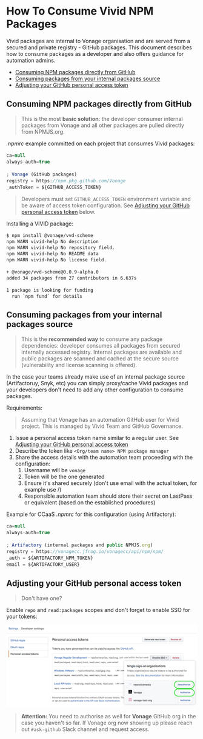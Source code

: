 # How To Consume Vivid NPM Packages

Vivid packages are internal to Vonage organisation and are served from a secured and private registry - GitHub packages. This document describes how to consume packages as a developer and also offers guidance for automation admins.

- [Consuming NPM packages directly from GitHub](#consuming-npm-packages-directly-from-github)
- [Consuming packages from your internal packages source](#consuming-packages-from-your-internal-packages-source)
- [Adjusting your GitHub personal access token](#adjusting-your-github-personal-access-token)

## Consuming NPM packages directly from GitHub

> This is the most **basic solution**: the developer consumer internal packages from Vonage and all other packages are pulled directly from NPMJS.org.

_.npmrc_ example committed on each project that consumes Vivid packages:

```javascript
ca=null
always-auth=true

; Vonage (GitHub packages)
registry = https://npm.pkg.github.com/Vonage
_authToken = ${GITHUB_ACCESS_TOKEN}
```

> Developers must set `GITHUB_ACCESS_TOKEN` environment variable and be aware of access token configuration. See [Adjusting your GitHub personal access token](#adjusting-your-github-personal-access-token) below.

Installing a VIVID package:

```shell
$ npm install @vonage/vvd-scheme
npm WARN vivid-help No description
npm WARN vivid-help No repository field.
npm WARN vivid-help No README data
npm WARN vivid-help No license field.

+ @vonage/vvd-scheme@0.0.9-alpha.0
added 34 packages from 27 contributors in 6.637s

1 package is looking for funding
  run `npm fund` for details
```

## Consuming packages from your internal packages source

> This is the **recommended way** to consume any package dependencies: developer consumes all packages from secured internally accessed registry. Internal packages are available and public packages are scanned and cached at the secure source (vulnerability and license scanning is offered).

In the case your teams already make use of an internal package source (Artifactoruy, Snyk, etc) you can simply proxy/cache Vivid packages and your developers don't need to add any other configuration to consume packages.

Requirements:

> Assuming that Vonage has an automation GitHub user for Vivid project. This is managed by Vivid Team and GitHub Governance.

1. Issue a personal access token name similar to a regular user. See [Adjusting your GitHub personal access token](#adjusting-your-github-personal-access-token)
1. Describe the token like `<Org/team name> NPM package manager`
1. Share the access details with the automation team proceeding with the configuration:
   1. Username will be `vonage`
   2. Token will be the one generated
   3. Ensure it's shared securely (don't use email with the actual token, for example use [](https://onetimesecret.com)/)
   4. Responsible automation team should store their secret on LastPass or equivalent (based on the established procedures)

Example for CCaaS _.npmrc_ for this configuration (using Artifactory):

```javascript
ca=null
always-auth=true

; Artifactory (internal packages and public NPMJS.org)
registry = https://vonagecc.jfrog.io/vonagecc/api/npm/npm/
_auth = ${ARTIFACTORY_NPM_TOKEN}
email = ${ARTIFACTORY_USER}

```

## Adjusting your GitHub personal access token

> Don't have one?

Enable `repo` and `read:packages` scopes and don't forget to enable SSO for your tokens:

![Enable SSO](../assets/images/github-sso.jpg)

> **Attention:** You need to authorise as well for **Vonage** GitHub org in the case you haven't so far. If Vonage org now showing up please reach out `#ask-github` Slack channel and request access.
